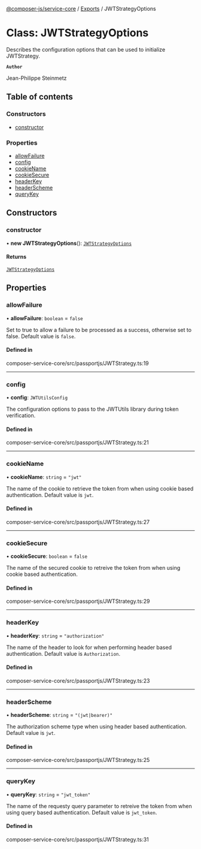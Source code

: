 [@composer-js/service-core](../README.md) / [Exports](../modules.md) / JWTStrategyOptions

# Class: JWTStrategyOptions

Describes the configuration options that can be used to initialize JWTStrategy.

**`Author`**

Jean-Philippe Steinmetz

## Table of contents

### Constructors

- [constructor](JWTStrategyOptions.md#constructor)

### Properties

- [allowFailure](JWTStrategyOptions.md#allowfailure)
- [config](JWTStrategyOptions.md#config)
- [cookieName](JWTStrategyOptions.md#cookiename)
- [cookieSecure](JWTStrategyOptions.md#cookiesecure)
- [headerKey](JWTStrategyOptions.md#headerkey)
- [headerScheme](JWTStrategyOptions.md#headerscheme)
- [queryKey](JWTStrategyOptions.md#querykey)

## Constructors

### constructor

• **new JWTStrategyOptions**(): [`JWTStrategyOptions`](JWTStrategyOptions.md)

#### Returns

[`JWTStrategyOptions`](JWTStrategyOptions.md)

## Properties

### allowFailure

• **allowFailure**: `boolean` = `false`

Set to true to allow a failure to be processed as a success, otherwise set to false. Default value is `false`.

#### Defined in

composer-service-core/src/passportjs/JWTStrategy.ts:19

___

### config

• **config**: `JWTUtilsConfig`

The configuration options to pass to the JWTUtils library during token verification.

#### Defined in

composer-service-core/src/passportjs/JWTStrategy.ts:21

___

### cookieName

• **cookieName**: `string` = `"jwt"`

The name of the cookie to retrieve the token from when using cookie based authentication. Default value is `jwt`.

#### Defined in

composer-service-core/src/passportjs/JWTStrategy.ts:27

___

### cookieSecure

• **cookieSecure**: `boolean` = `false`

The name of the secured cookie to retreive the token from when using cookie based authentication.

#### Defined in

composer-service-core/src/passportjs/JWTStrategy.ts:29

___

### headerKey

• **headerKey**: `string` = `"authorization"`

The name of the header to look for when performing header based authentication. Default value is `Authorization`.

#### Defined in

composer-service-core/src/passportjs/JWTStrategy.ts:23

___

### headerScheme

• **headerScheme**: `string` = `"(jwt|bearer)"`

The authorization scheme type when using header based authentication. Default value is `jwt`.

#### Defined in

composer-service-core/src/passportjs/JWTStrategy.ts:25

___

### queryKey

• **queryKey**: `string` = `"jwt_token"`

The name of the requesty query parameter to retreive the token from when using query based authentication. Default value is `jwt_token`.

#### Defined in

composer-service-core/src/passportjs/JWTStrategy.ts:31
